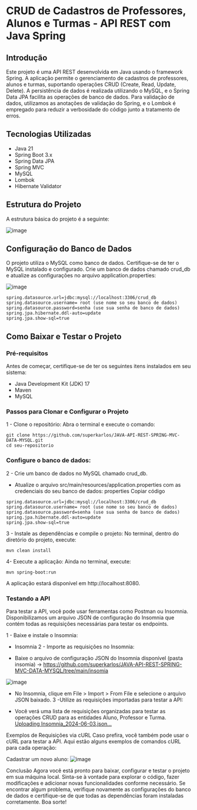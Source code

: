 # CRUD de Cadastros de Professores, Alunos e Turmas - API REST com Java Spring
## Introdução
Este projeto é uma API REST desenvolvida em Java usando o framework Spring. A aplicação permite o gerenciamento de cadastros de professores, alunos e turmas, suportando operações CRUD (Create, Read, Update, Delete). A persistência de dados é realizada utilizando o MySQL, e o Spring Data JPA facilita as operações de banco de dados. Para validação de dados, utilizamos as anotações de validação do Spring, e o Lombok é empregado para reduzir a verbosidade do código junto a tratamento de erros.

## Tecnologias Utilizadas
- Java 21
- Spring Boot 3.x
- Spring Data JPA
- Spring MVC
- MySQL
- Lombok
- Hibernate Validator

## Estrutura do Projeto
A estrutura básica do projeto é a seguinte:

 ![image](https://github.com/superkarlos/JAVA-API-REST-SPRING-MVC-DATA-MYSQL/assets/50372440/803a9092-7d33-4287-95bd-502335f67a25)

## Configuração do Banco de Dados
O projeto utiliza o MySQL como banco de dados. Certifique-se de ter o MySQL instalado e configurado. Crie um banco de dados chamado crud_db e atualize as configurações no arquivo application.properties:

![image](https://github.com/superkarlos/JAVA-API-REST-SPRING-MVC-DATA-MYSQL/assets/50372440/d2e29106-01f8-4196-9728-5a4ef605a30a)

```
spring.datasource.url=jdbc:mysql://localhost:3306/crud_db
spring.datasource.username= root (use nome so seu banco de dados)
spring.datasource.password=senha (use sua senha de banco de dados)
spring.jpa.hibernate.ddl-auto=update
spring.jpa.show-sql=true

```
## Como Baixar e Testar o Projeto
### Pré-requisitos
Antes de começar, certifique-se de ter os seguintes itens instalados em seu sistema:

- Java Development Kit (JDK) 17
- Maven
- MySQL
### Passos para Clonar e Configurar o Projeto
1 - Clone o repositório:
Abra o terminal e execute o comando:
```
git clone https://github.com/superkarlos/JAVA-API-REST-SPRING-MVC-DATA-MYSQL.git
cd seu-repositorio
```

### Configure o banco de dados:

2 - Crie um banco de dados no MySQL chamado crud_db.
- Atualize o arquivo src/main/resources/application.properties com as credenciais do seu banco de dados:
properties
Copiar código

```
spring.datasource.url=jdbc:mysql://localhost:3306/crud_db
spring.datasource.username= root (use nome so seu banco de dados)
spring.datasource.password=senha (use sua senha de banco de dados)
spring.jpa.hibernate.ddl-auto=update
spring.jpa.show-sql=true

```

3 - Instale as dependências e compile o projeto:
No terminal, dentro do diretório do projeto, execute:
```
mvn clean install
```
4- Execute a aplicação:
Ainda no terminal, execute:
```
mvn spring-boot:run
```
A aplicação estará disponível em http://localhost:8080.

### Testando a API
Para testar a API, você pode usar ferramentas como Postman ou Insomnia. Disponibilizamos um arquivo JSON de configuração do Insomnia que contém todas as requisições necessárias para testar os endpoints.

1 - Baixe e instale o Insomnia:

- Insomnia
2 - Importe as requisições no Insomnia:

- Baixe o arquivo de configuração JSON do Insomnia disponível (pasta insomia) -> https://github.com/superkarlos/JAVA-API-REST-SPRING-MVC-DATA-MYSQL/tree/main/insomia
 
 ![image](https://github.com/superkarlos/JAVA-API-REST-SPRING-MVC-DATA-MYSQL/assets/50372440/cde42275-b622-465b-8437-31fc8b9308f6)

- No Insomnia, clique em File > Import > From File e selecione o arquivo JSON baixado.
3 -Utilize as requisições importadas para testar a API:

- Você verá uma lista de requisições organizadas para testar as operações CRUD para as entidades Aluno, Professor e Turma. [Uploading Insomnia_2024-06-03.json…]()

Exemplos de Requisições via cURL
Caso prefira, você também pode usar o cURL para testar a API. Aqui estão alguns exemplos de comandos cURL para cada operação:

Cadastrar um novo aluno:
![image](https://github.com/superkarlos/JAVA-API-REST-SPRING-MVC-DATA-MYSQL/assets/50372440/2aa3c78f-ccf2-426f-b129-3ad5b8502171)



Conclusão
Agora você está pronto para baixar, configurar e testar o projeto em sua máquina local. Sinta-se à vontade para explorar o código, fazer modificações e adicionar novas funcionalidades conforme necessário. Se encontrar algum problema, verifique novamente as configurações do banco de dados e certifique-se de que todas as dependências foram instaladas corretamente. Boa sorte!
